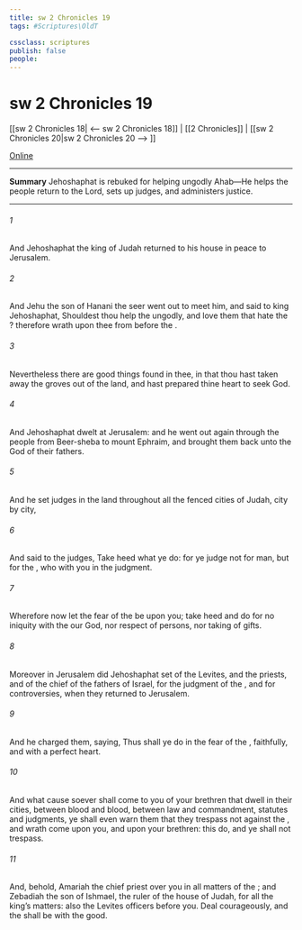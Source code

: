 ```yaml
---
title: sw 2 Chronicles 19
tags: #Scriptures\OldT

cssclass: scriptures
publish: false
people:
---
```


# sw 2 Chronicles 19
[[sw 2 Chronicles 18| <-- sw 2 Chronicles 18]] | [[2 Chronicles]] | [[sw 2 Chronicles 20|sw 2 Chronicles 20 --> ]]

[Online](https://churchofjesuschrist.org/study/scriptures/ot/2-chr/19?lang=eng)

---
__Summary__
Jehoshaphat is rebuked for helping ungodly Ahab—He helps the people return to the Lord, sets up judges, and administers justice.

---
###### 1 
And Jehoshaphat the king of Judah returned to his house in peace to Jerusalem.

###### 2 
And Jehu the son of Hanani the seer went out to meet him, and said to king Jehoshaphat, Shouldest thou help the ungodly, and love them that hate the ? therefore  wrath upon thee from before the .

###### 3 
Nevertheless there are good things found in thee, in that thou hast taken away the groves out of the land, and hast prepared thine heart to seek God.

###### 4 
And Jehoshaphat dwelt at Jerusalem: and he went out again through the people from Beer-sheba to mount Ephraim, and brought them back unto the  God of their fathers.

###### 5 
And he set judges in the land throughout all the fenced cities of Judah, city by city,

###### 6 
And said to the judges, Take heed what ye do: for ye judge not for man, but for the , who  with you in the judgment.

###### 7 
Wherefore now let the fear of the  be upon you; take heed and do  for  no iniquity with the  our God, nor respect of persons, nor taking of gifts.

###### 8 
Moreover in Jerusalem did Jehoshaphat set of the Levites, and  the priests, and of the chief of the fathers of Israel, for the judgment of the , and for controversies, when they returned to Jerusalem.

###### 9 
And he charged them, saying, Thus shall ye do in the fear of the , faithfully, and with a perfect heart.

###### 10 
And what cause soever shall come to you of your brethren that dwell in their cities, between blood and blood, between law and commandment, statutes and judgments, ye shall even warn them that they trespass not against the , and  wrath come upon you, and upon your brethren: this do, and ye shall not trespass.

###### 11 
And, behold, Amariah the chief priest  over you in all matters of the ; and Zebadiah the son of Ishmael, the ruler of the house of Judah, for all the king’s matters: also the Levites  officers before you. Deal courageously, and the  shall be with the good.

